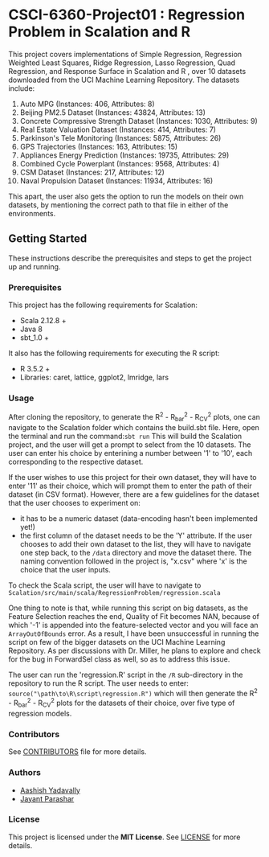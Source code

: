 # CSCI-6360-Project01 : Regression Problem in Scalation and R

This project covers implementations of Simple Regression, Regression Weighted Least Squares, Ridge Regression, Lasso Regression, Quad Regression, and Response Surface in Scalation and R , over 10 datasets downloaded from the UCI Machine Learning Repository. The datasets include:

1. Auto MPG   (Instances: 406, Attributes: 8)
2. Beijing PM2.5 Dataset   (Instances: 43824, Attributes: 13)
3. Concrete Compressive Strength Dataset   (Instances: 1030, Attributes: 9)
4. Real Estate Valuation Dataset   (Instances: 414, Attributes: 7)
5. Parkinson's Tele Monitoring   (Instances: 5875, Attributes: 26)
6. GPS Trajectories   (Instances: 163, Attributes: 15)
7. Appliances Energy Prediction   (Instances: 19735, Attributes: 29)
8. Combined Cycle Powerplant   (Instances: 9568, Attributes: 4)
9. CSM Dataset   (Instances: 217, Attributes: 12)
10. Naval Propulsion Dataset   (Instances: 11934, Attributes: 16)

This apart, the user also gets the option to run the models on their own datasets, by mentioning the correct path to that file in either of the environments. 

## Getting Started
These instructions describe the prerequisites and steps to get the project up and running.

### Prerequisites
This project has the following requirements for Scalation:
* Scala 2.12.8 +
* Java 8
* sbt_1.0 +

It also has the following requirements for executing the R script:
* R 3.5.2 +
* Libraries: caret, lattice, ggplot2, lmridge, lars

### Usage
After cloning the repository, to generate the  R<sup>2</sup> - R<sub>bar</sub><sup>2</sup> - R<sub>CV</sub><sup>2</sup> plots, one can navigate to the Scalation folder which contains the build.sbt file. Here, open the terminal and run the command:`sbt run`
This will build the Scalation project, and the user will get a prompt to select from the 10 datasets. The user can enter his choice by enterining a number between '1' to '10', each corresponding to the respective dataset. 

If the user wishes to use this project for their own dataset, they will have to enter '11' as their choice, which will prompt them to enter the path of their dataset (in CSV format). However, there are a few guidelines for the dataset that the user chooses to experiment on:
* it has to be a numeric dataset (data-encoding hasn't been implemented yet!)
* the first column of the dataset needs to be the 'Y' attribute.
If the user chooses to add their own dataset to the list, they will have to navigate one step back, to the `/data` directory and move the dataset there. The naming convention followed in the project is, "x.csv" where 'x' is the choice that the user inputs.

To check the Scala script, the user will have to navigate to `Scalation/src/main/scala/RegressionProblem/regression.scala`

One thing to note is that, while running this script on big datasets, as the Feature Selection reaches the end, Quality of Fit becomes NAN, because of which '-1' is appended into the feature-selected vector and you will face an `ArrayOutOfBounds` error. As a result, I have been unsuccessful in running the script on few of the bigger datasets on the UCI Machine Learning Repository. As per discussions with Dr. Miller, he plans to explore and check for the bug in ForwardSel class as well, so as to address this issue. 
  

The user can run the 'regression.R' script in the `/R` sub-directory in the repository to run the R script. The user needs to enter: 
`source("\path\to\R\script\regression.R")`  which will then generate the  R<sup>2</sup> - R<sub>bar</sub><sup>2</sup> - R<sub>CV</sub><sup>2</sup> plots for the datasets of their choice, over five type of regression models.

### Contributors
See [CONTRIBUTORS](https://github.com/aashishyadavally/CSCI-6360-Project01-Regression/blob/master/CONTRIBUTORS.md) file for more details.

### Authors
* [Aashish Yadavally](https://github.com/aashishyadavally)
* [Jayant Parashar](https://github.com/Jayant1234)
### License
This project is licensed under the __MIT License__. See [LICENSE](https://github.com/aashishyadavally/CSCI-6360-Project01/blob/master/LICENSE) for more details.


